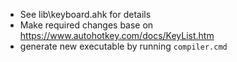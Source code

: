 - See lib\keyboard.ahk for details
- Make required changes base on https://www.autohotkey.com/docs/KeyList.htm
- generate new executable by running `compiler.cmd`